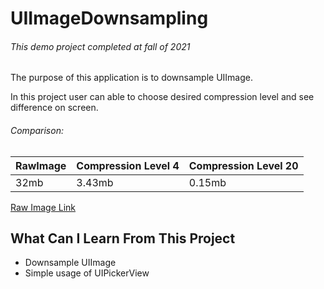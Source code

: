 # UIImageDownsampling


###### This demo project completed at fall of 2021

The purpose of this application is to downsample UIImage.

In this project user can able to choose desired compression level and see difference on screen.


###### Comparison:

| RawImage      | Compression Level 4 | Compression Level 20 | 
| ------------- | -------------       | -------------        |
| 32mb          | 3.43mb              | 0.15mb               |

[Raw Image Link](https://images7.alphacoders.com/671/671281.jpg)





## What Can I Learn From This Project

- Downsample UIImage
- Simple usage of UIPickerView
